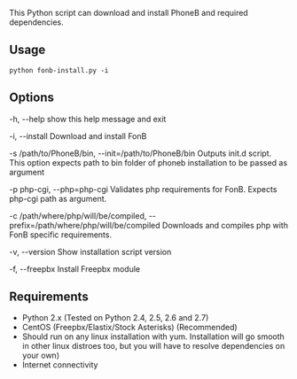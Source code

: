 This Python script can download and install PhoneB and required dependencies.

Usage
------
`python fonb-install.py -i`


Options
-------

  -h, --help            show this help message and exit
  
  -i, --install         Download and install FonB
  
  -s /path/to/PhoneB/bin, --init=/path/to/PhoneB/bin
                        Outputs init.d script. This option expects path to bin
                        folder of phoneb installation to be passed as argument
                        
  -p php-cgi, --php=php-cgi
                        Validates php requirements for FonB. Expects php-cgi
                        path as argument.
                        
  -c /path/where/php/will/be/compiled, --prefix=/path/where/php/will/be/compiled
                        Downloads and compiles php with FonB specific
                        requirements.
                        
  -v, --version         Show installation script version
  
  -f, --freepbx         Install Freepbx module
  

Requirements
------
- Python 2.x (Tested on Python 2.4, 2.5, 2.6 and 2.7)
- CentOS (Freepbx/Elastix/Stock Asterisks) (Recommended) 
- Should run on any linux installation with yum. Installation will go smooth in other linux distroes too, but you will have to resolve dependencies on your own)
- Internet connectivity
